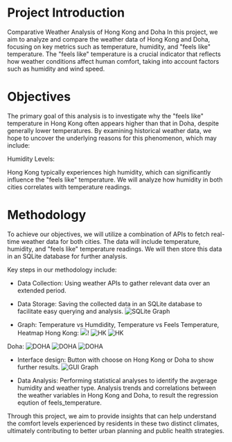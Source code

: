 # Project Introduction

Comparative Weather Analysis of Hong Kong and Doha
In this project, we aim to analyze and compare the weather data of Hong Kong and Doha, focusing on key metrics such as temperature, humidity, and "feels like" temperature. The "feels like" temperature is a crucial indicator that reflects how weather conditions affect human comfort, taking into account factors such as humidity and wind speed.

# Objectives
The primary goal of this analysis is to investigate why the "feels like" temperature in Hong Kong often appears higher than that in Doha, despite generally lower temperatures. By examining historical weather data, we hope to uncover the underlying reasons for this phenomenon, which may include:

Humidity Levels: 

Hong Kong typically experiences high humidity, which can significantly influence the "feels like" temperature. We will analyze how humidity in both cities correlates with temperature readings.


# Methodology

To achieve our objectives, we will utilize a combination of APIs to fetch real-time weather data for both cities. The data will include temperature, humidity, and "feels like" temperature readings. We will then store this data in an SQLite database for further analysis.

Key steps in our methodology include:

- Data Collection: Using weather APIs to gather relevant data over an extended period.

- Data Storage: Saving the collected data in an SQLite database to facilitate easy querying and analysis.
![SQLite Graph](graphs/SQLite.png)

- Graph: Temperature vs Humdidity, Temperature vs Feels Temperature, Heatmap
Hong Kong:
<img src="graphs/HK1.png">!
![HK](graphs/HK2.png)
![HK](graphs/HK3.png)

Doha:
![DOHA](graphs/DOHA1.png)
![DOHA](graphs/DOHA2.png)
![DOHA](graphs/DOHA3.png)



- Interface design: Button with choose on Hong Kong or Doha to show further results.
![GUI Graph](graphs/GUI.png)


- Data Analysis: Performing statistical analyses to identify the avgerage humidity and weather type. Analysis trends and correlations between the weather variables in Hong Kong and Doha, to result the regression eqution of feels_temperature.

Through this project, we aim to provide insights that can help understand the comfort levels experienced by residents in these two distinct climates, ultimately contributing to better urban planning and public health strategies.

